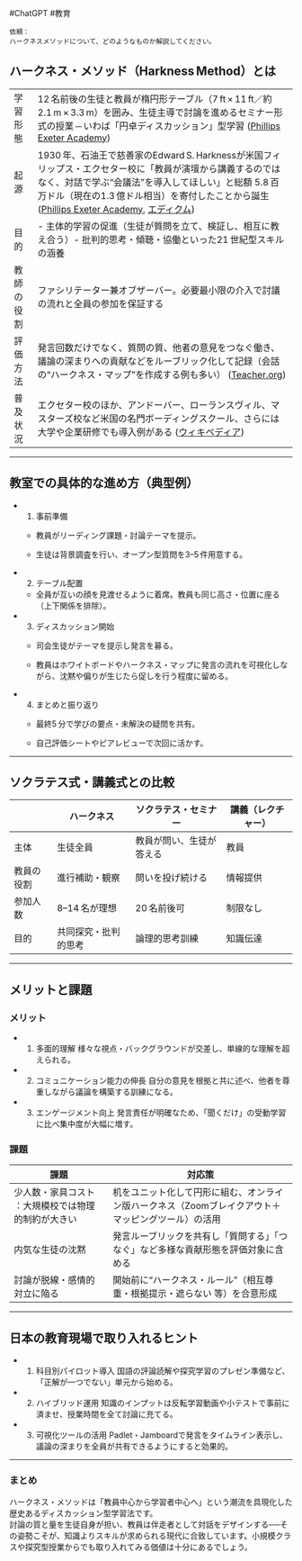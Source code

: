 #ChatGPT #教育

```
依頼：
ハークネスメソッドについて、どのようなものか解説してください。
```

## ハークネス・メソッド（Harkness Method）とは

|       |                                                                                                                                                                                                                                                                                                                                                               |
| ----- | ------------------------------------------------------------------------------------------------------------------------------------------------------------------------------------------------------------------------------------------------------------------------------------------------------------------------------------------------------------- |
| 学習形態  | 12 名前後の生徒と教員が楕円形テーブル（7 ft × 11 ft／約2.1 m × 3.3 m）を囲み、生徒主導で討論を進めるセミナー形式の授業 ─ いわば「円卓ディスカッション」型学習 ([Phillips Exeter Academy](https://exeter.edu/academics/harkness/ "Harkness - Phillips Exeter Academy"))                                                                                                                                                       |
| 起源    | 1930 年、石油王で慈善家のEdward S. Harknessが米国フィリップス・エクセター校に「教員が演壇から講義するのではなく、対話で学ぶ“会議法”を導入してほしい」と総額 5.8 百万ドル（現在の1.3 億ドル相当）を寄付したことから誕生 ([Phillips Exeter Academy](https://exeter.edu/academics/harkness/ "Harkness - Phillips Exeter Academy"), [エディクム](https://www.edicm.jp/blog/entry-792.html "海外の学校では当たり前？　~ハークネス教育法って何?~ \| エディクムBLOG \| 海外留学・ボーディングスクールならエディクム")) |
| 目的    | - 主体的学習の促進（生徒が質問を立て、検証し、相互に教え合う）- 批判的思考・傾聴・協働といった21 世紀型スキルの涵養                                                                                                                                                                                                                                                                                                 |
| 教師の役割 | ファシリテーター兼オブザーバー。必要最小限の介入で討議の流れと全員の参加を保証する                                                                                                                                                                                                                                                                                                                     |
| 評価方法  | 発言回数だけでなく、質問の質、他者の意見をつなぐ働き、議論の深まりへの貢献などをルーブリック化して記録（会話の“ハークネス・マップ”を作成する例も多い） ([Teacher.org](https://www.teacher.org/blog/what-is-the-harkness-discussion-why-ive-embraced-this-method-and-how-its-worked-for-me/ "What is a Harkness Discussion \| Teaching Method"))                                                                                         |
| 普及状況  | エクセター校のほか、アンドーバー、ローランスヴィル、マスターズ校など米国の名門ボーディングスクール、さらには大学や企業研修でも導入例がある ([ウィキペディア](https://en.wikipedia.org/wiki/Harkness_table "Harkness table - Wikipedia"))                                                                                                                                                                                                  |


---

## 教室での具体的な進め方（典型例）

- 1. 事前準備
    
    - 教員がリーディング課題・討論テーマを提示。
        
    - 生徒は背景調査を行い、オープン型質問を3–5 件用意する。
        
- 2. テーブル配置
    
    - 全員が互いの顔を見渡せるように着席。教員も同じ高さ・位置に座る（上下関係を排除）。
        
- 3. ディスカッション開始
    
    - 司会生徒がテーマを提示し発言を募る。
        
    - 教員はホワイトボードやハークネス・マップに発言の流れを可視化しながら、沈黙や偏りが生じたら促しを行う程度に留める。
        
- 4.  まとめと振り返り
    
    - 最終5 分で学びの要点・未解決の疑問を共有。
        
    - 自己評価シートやピアレビューで次回に活かす。
        

---

## ソクラテス式・講義式との比較

||ハークネス|ソクラテス・セミナー|講義（レクチャー）|
|---|---|---|---|
|主体|生徒全員|教員が問い、生徒が答える|教員|
|教員の役割|進行補助・観察|問いを投げ続ける|情報提供|
|参加人数|8–14 名が理想|20 名前後可|制限なし|
|目的|共同探究・批判的思考|論理的思考訓練|知識伝達|

---

## メリットと課題

### メリット

- 1. 多面的理解 
    様々な視点・バックグラウンドが交差し、単線的な理解を超えられる。
    
- 2. コミュニケーション能力の伸長
    自分の意見を根拠と共に述べ、他者を尊重しながら議論を構築する訓練になる。
    
- 3. エンゲージメント向上
    発言責任が明確なため、「聞くだけ」の受動学習に比べ集中度が大幅に増す。
    

### 課題

|課題|対応策|
|---|---|
| 少人数・家具コスト ：大規模校では物理的制約が大きい|机をユニット化して円形に組む、オンライン版ハークネス（Zoomブレイクアウト＋マッピングツール）の活用|
| 内気な生徒の沈黙 |発言ルーブリックを共有し「質問する」「つなぐ」など多様な貢献形態を評価対象に含める|
| 討論が脱線・感情的対立に陥る |開始前に“ハークネス・ルール”（相互尊重・根拠提示・遮らない 等）を合意形成|

---

## 日本の教育現場で取り入れるヒント

- 1. 科目別パイロット導入
    国語の評論読解や探究学習のプレゼン準備など、「正解が一つでない」単元から始める。
    
- 2. ハイブリッド運用
    知識のインプットは反転学習動画や小テストで事前に済ませ、授業時間を全て討論に充てる。
    
- 3. 可視化ツールの活用
    Padlet・Jamboardで発言をタイムライン表示し、議論の深まりを全員が共有できるようにすると効果的。
    

---

### まとめ

ハークネス・メソッドは「教員中心から学習者中心へ」という潮流を具現化した歴史あるディスカッション型学習法です。  
討論の質と量を生徒自身が担い、教員は伴走者として対話をデザインする──その姿勢こそが、知識よりスキルが求められる現代に合致しています。小規模クラスや探究型授業からでも取り入れてみる価値は十分にあるでしょう。